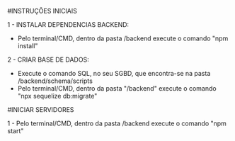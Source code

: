 #INSTRUÇÕES INICIAIS

1 - INSTALAR DEPENDENCIAS BACKEND:

- Pelo terminal/CMD, dentro da pasta /backend execute o comando "npm install"

2 - CRIAR BASE DE DADOS:

- Execute o comando SQL, no seu SGBD, que encontra-se na pasta /backend/schema/scripts
- Pelo terminal/CMD, dentro da pasta "/backend" execute o comando "npx sequelize db:migrate"

#INICIAR SERVIDORES

1 - Pelo terminal/CMD, dentro da pasta /backend execute o comando "npm start"
